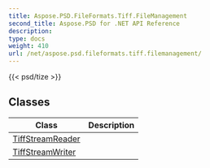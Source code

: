 ```yaml
---
title: Aspose.PSD.FileFormats.Tiff.FileManagement
second_title: Aspose.PSD for .NET API Reference
description: 
type: docs
weight: 410
url: /net/aspose.psd.fileformats.tiff.filemanagement/
---
```

{{< psd/tize >}}


## Classes

| Class | Description |
| --- | --- |
| [TiffStreamReader](./tiffstreamreader/) |  |
| [TiffStreamWriter](./tiffstreamwriter/) |  |


